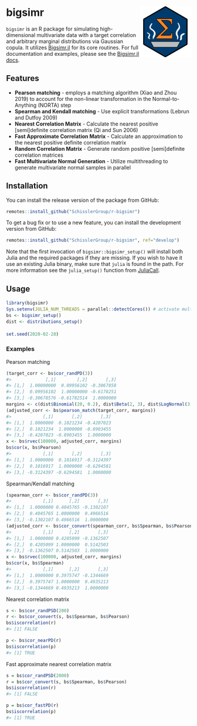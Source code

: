 
<!-- README.md is generated from README.Rmd. Please edit that file -->

# bigsimr <a href='https://github.com/SchisslerGroup/r-bigsimr'><img src='man/figures/logo.png' align="right" height="139" /></a>

`bigsimr` is an R package for simulating high-dimensional multivariate
data with a target correlation and arbitrary marginal distributions via
Gaussian copula. It utilizes
[Bigsimr.jl](https://github.com/adknudson/Bigsimr.jl) for its core
routines. For full documentation and examples, please see the
[Bigsimr.jl docs](https://adknudson.github.io/Bigsimr.jl/stable/).

## Features

-   **Pearson matching** - employs a matching algorithm (Xiao and
    Zhou 2019) to account for the non-linear transformation in the
    Normal-to-Anything (NORTA) step
-   **Spearman and Kendall matching** - Use explicit transformations
    (Lebrun and Dutfoy 2009)
-   **Nearest Correlation Matrix** - Calculate the nearest positive
    [semi]definite correlation matrix (Qi and Sun 2006)
-   **Fast Approximate Correlation Matrix** - Calculate an approximation
    to the nearest positive definite correlation matrix
-   **Random Correlation Matrix** - Generate random positive
    [semi]definite correlation matrices
-   **Fast Multivariate Normal Generation** - Utilize multithreading to
    generate multivariate normal samples in parallel

## Installation

You can install the release version of the package from GitHub:

``` r
remotes::install_github("SchisslerGroup/r-bigsimr")
```

To get a bug fix or to use a new feature, you can install the
development version from GitHub:

``` r
remotes::install_github("SchisslerGroup/r-bigsimr", ref="develop")
```

Note that the first invocation of `bigsimr::bigsimr_setup()` will
install both Julia and the required packages if they are missing. If you
wish to have it use an existing Julia binary, make sure that `julia` is
found in the path. For more information see the `julia_setup()` function
from [JuliaCall](https://github.com/Non-Contradiction/JuliaCall).

## Usage

``` r
library(bigsimr)
Sys.setenv(JULIA_NUM_THREADS = parallel::detectCores()) # activate multithreading
bs <- bigsimr_setup()
dist <- distributions_setup()

set.seed(2020-02-28)
```

### Examples

Pearson matching

``` r
(target_corr <- bs$cor_randPD(3))
#>             [,1]        [,2]       [,3]
#> [1,]  1.00000000  0.09956102 -0.3067858
#> [2,]  0.09956102  1.00000000 -0.6178251
#> [3,] -0.30678576 -0.61782514  1.0000000
margins <- c(dist$Binomial(20, 0.2), dist$Beta(2, 3), dist$LogNormal(3, 1))
(adjusted_corr <- bs$pearson_match(target_corr, margins))
#>            [,1]       [,2]       [,3]
#> [1,]  1.0000000  0.1021234 -0.4207023
#> [2,]  0.1021234  1.0000000 -0.8903455
#> [3,] -0.4207023 -0.8903455  1.0000000
x <- bs$rvec(100000, adjusted_corr, margins)
bs$cor(x, bs$Pearson)
#>            [,1]       [,2]       [,3]
#> [1,]  1.0000000  0.1016917 -0.3124397
#> [2,]  0.1016917  1.0000000 -0.6294581
#> [3,] -0.3124397 -0.6294581  1.0000000
```

Spearman/Kendall matching

``` r
(spearman_corr <- bs$cor_randPD(3))
#>            [,1]      [,2]       [,3]
#> [1,]  1.0000000 0.4045765 -0.1302107
#> [2,]  0.4045765 1.0000000  0.4966516
#> [3,] -0.1302107 0.4966516  1.0000000
(adjusted_corr <- bs$cor_convert(spearman_corr, bs$Spearman, bs$Pearson))
#>            [,1]      [,2]       [,3]
#> [1,]  1.0000000 0.4205099 -0.1362507
#> [2,]  0.4205099 1.0000000  0.5142503
#> [3,] -0.1362507 0.5142503  1.0000000
x <- bs$rvec(100000, adjusted_corr, margins)
bs$cor(x, bs$Spearman)
#>            [,1]      [,2]       [,3]
#> [1,]  1.0000000 0.3975747 -0.1344669
#> [2,]  0.3975747 1.0000000  0.4935213
#> [3,] -0.1344669 0.4935213  1.0000000
```

Nearest correlation matrix

``` r
s <- bs$cor_randPSD(200)
r <- bs$cor_convert(s, bs$Spearman, bs$Pearson)
bs$iscorrelation(r)
#> [1] FALSE
```

``` r
p <- bs$cor_nearPD(r)
bs$iscorrelation(p)
#> [1] TRUE
```

Fast approximate nearest correlation matrix

``` r
s = bs$cor_randPSD(2000)
r = bs$cor_convert(s, bs$Spearman, bs$Pearson)
bs$iscorrelation(r)
#> [1] FALSE
```

``` r
p = bs$cor_fastPD(r)
bs$iscorrelation(p)
#> [1] TRUE
```
